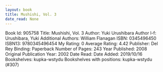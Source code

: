 ```yaml
---
layout: book
title: Mushishi, Vol. 3
date_read: None
---
```


Book Id: 905758
Title: Mushishi, Vol. 3
Author: Yuki Urushibara
Author l-f: Urushibara, Yuki
Additional Authors: William Flanagan
ISBN: 0345496450
ISBN13: 9780345496454
My Rating: 0
Average Rating: 4.42
Publisher: Del Rey
Binding: Paperback
Number of Pages: 243
Year Published: 2008
Original Publication Year: 2002
Date Read: 
Date Added: 2019/10/16
Bookshelves: kupka-wstydu
Bookshelves with positions: kupka-wstydu (#307)

